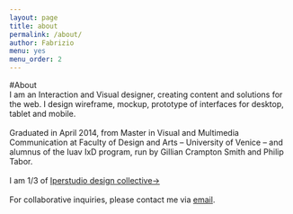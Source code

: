 ```yaml
---
layout: page
title: about
permalink: /about/
author: Fabrizio
menu: yes
menu_order: 2
---
```


#About
<br>
I am an Interaction and Visual designer, creating content and solutions for the web. I design wireframe, mockup, prototype of interfaces for desktop, tablet and mobile.
<br>
<br>
Graduated in April 2014, from Master in Visual and Multimedia Communication at Faculty of Design and Arts – University of Venice – and alumnus of the Iuav IxD program, run by Gillian Crampton Smith and Philip Tabor.
<br>
<br>
I am 1/3 of [Iperstudio design collective→](http://www.iperstudio.net/ "Iperstudio website")
<br>
<br>
For collaborative inquiries, please contact me via <a href="mailto:fabrizio.goglia@gmail.com">email</a>.
